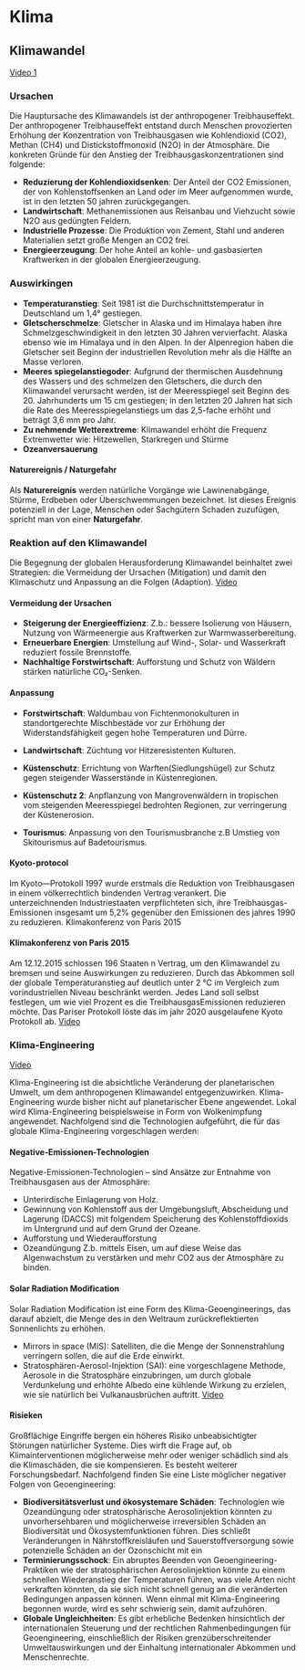 # Klima

## Klimawandel
[Video 1](https://www.youtube.com/watch?v=tMwFNMfjFuU)

### Ursachen
Die Hauptursache des Klimawandels ist der anthropogener Treibhauseffekt. Der anthropogener Treibhauseffekt entstand durch Menschen provozierten Erhöhung der Konzentration von Treibhausgasen wie Kohlendioxid (CO2), Methan (CH4) und Distickstoffmonoxid (N2O) in der Atmosphäre. Die konkreten Gründe für den Anstieg der Treibhausgaskonzentrationen sind folgende:
- **Reduzierung der Kohlendioxidsenken**: Der Anteil der CO2 Emissionen, der von Kohlenstoffsenken an Land oder im Meer aufgenommen wurde, ist in den letzten 50 jahren zurückgegangen.
- **Landwirtschaft**: Methanemissionen aus Reisanbau und Viehzucht sowie N2O aus gedüngten Feldern.
- **Industrielle Prozesse**: Die Produktion von Zement, Stahl und anderen Materialien setzt große Mengen an CO2 frei.
- **Energieerzeugung**: Der hohe Anteil an kohle- und gasbasierten Kraftwerken in der globalen Energieerzeugung.

### Auswirkingen
  - **Temperaturanstieg**: Seit 1981 ist die Durchschnittstemperatur in Deutschland um 1,4° gestiegen.
  - **Gletscherschmelze**: Gletscher in Alaska und im Himalaya haben ihre Schmelzgeschwindigkeit in den letzten 30 Jahren vervierfacht. Alaska ebenso wie im Himalaya und in den Alpen. In der Alpenregion haben die Gletscher seit Beginn der industriellen Revolution mehr als die Hälfte an Masse verloren. 
  - **Meeres spiegelanstiegoder**: Aufgrund der thermischen Ausdehnung des Wassers und des schmelzen
den Gletschers, die durch den Klimawandel verursacht werden, ist der Meeresspiegel seit Beginn des 20. Jahrhunderts um 15 cm gestiegen; in den letzten 20 Jahren hat sich die Rate des Meeresspiegelanstiegs um das 2,5-fache erhöht und beträgt 3,6 mm pro Jahr.
  - **Zu nehmende Wetterextreme**: Klimawandel erhöht die Frequenz Extremwetter wie: Hitzewellen, Starkregen und Stürme
  - **Ozeanversauerung**
#### Naturereignis / Naturgefahr 

Als **Naturereignis** werden natürliche Vorgänge wie Lawinenabgänge, Stürme, Erdbeben oder Überschwemmungen bezeichnet. Ist dieses Ereignis potenziell in der Lage, Menschen oder Sachgütern Schaden zuzufügen, spricht man von einer **Naturgefahr**.

### Reaktion auf den Klimawandel
Die Begegnung der globalen Herausforderung Klimawandel beinhaltet zwei Strategien: die Vermeidung der Ursachen (Mitigation) und damit den Klimaschutz und Anpassung an die Folgen (Adaption). [Video](https://www.youtube.com/watch?v=2vqPfY7LjP8)
#### Vermeidung der Ursachen
- **Steigerung der Energieeffizienz**: Z.b.: bessere Isolierung von Häusern, Nutzung von Wärmeenergie aus Kraftwerken zur Warmwasserbereitung.
- **Erneuerbare Energien**: Umstellung auf Wind-, Solar- und Wasserkraft reduziert fossile Brennstoffe.
- **Nachhaltige Forstwirtschaft**: Aufforstung und Schutz von Wäldern stärken natürliche CO₂-Senken.


#### Anpassung
 - **Forstwirtschaft**: Waldumbau von Fichtenmonokulturen in standortgerechte Mischbestäde vor zur Erhöhung der Widerstandsfähigkeit gegen hohe Temperaturen und Dürre.
- **Landwirtschaft**: Züchtung vor Hitzeresistenten Kulturen.
- **Küstenschutz**: Errichtung von Warften(Siedlungshügel) zur Schutz gegen steigender Wasserstände in Küstenregionen.
- **Küstenschutz 2**: Anpflanzung von Mangrovenwäldern in tropischen vom steigenden Meeresspiegel bedrohten Regionen, zur verringerung der Küstenerosion.

- **Tourismus**: Anpassung von den Tourismusbranche z.B Umstieg von Skitourismus auf Badetourismus.

#### Kyoto-protocol
lm Kyoto—Protokoll 1997 wurde erstmals die Reduktion von Treibhausgasen in einem völkerrechtlich bindenden Vertrag verankert. Die unterzeichnenden lndustriestaaten verpflichteten sich, ihre Treibhausgas-Emissionen insgesamt um 5,2% gegenüber den Emissionen des jahres 1990 zu reduzieren. 
Klimakonferenz von Paris 2015

#### Klimakonferenz von Paris 2015
Am 12.12.2015 schlossen 196 Staaten n Vertrag, um den Klimawandel zu bremsen und seine Auswirkungen zu reduzieren. Durch das Abkommen soll der globale Temperaturanstieg auf deutlich unter 2 °C im Vergleich zum vorindustriellen Niveau beschränkt werden. Jedes Land soll selbst festlegen, um wie viel Prozent es die TreibhausgasEmissionen reduzieren möchte. Das Pariser Protokoll löste das im jahr 2020 ausgelaufene Kyoto Protokoll ab. [Video](https://www.youtube.com/watch?v=Sr2J_1J9w3A)

### Klima-Engineering
[Video](https://www.youtube.com/watch?v=eYYJZaTIMb0)

Klima-Engineering ist die absichtliche Veränderung der planetarischen Umwelt, um dem anthropogenen Klimawandel entgegenzuwirken. Klima-Engineering wurde bisher nicht auf planetarischer Ebene angewendet. Lokal wird Klima-Engineering beispielsweise in Form von Wolkenimpfung angewendet. Nachfolgend sind die Technologien aufgeführt, die für das globale Klima-Engineering vorgeschlagen werden:

#### Negative-Emissionen-Technologien
Negative-Emissionen-Technologien – sind Ansätze zur Entnahme von Treibhausgasen aus der Atmosphäre: 
- Unterirdische Einlagerung von Holz.
- Gewinnung von Kohlenstoff aus der Umgebungsluft, Abscheidung und Lagerung (DACCS) mit folgendem Speicherung des Kohlenstoffdioxids im Untergrund und auf dem Grund der Ozeane.
- Aufforstung und Wiederaufforstung
- Ozeandüngung Z.b. mittels Eisen, um auf diese Weise das Algenwachstum zu verstärken und mehr CO2 aus der Atmosphäre zu binden.

#### Solar Radiation Modification
Solar Radiation Modification ist eine Form des Klima-Geoengineerings, das darauf abzielt, die Menge des in den Weltraum zurückreflektierten Sonnenlichts zu erhöhen.
- Mirrors in space (MIS): Satelliten, die die Menge der Sonnenstrahlung verringern sollen, die auf die Erde einwirkt.
- Stratosphären-Aerosol-Injektion (SAI): eine vorgeschlagene Methode, Aerosole in die Stratosphäre einzubringen, um durch globale Verdunkelung und erhöhte Albedo eine kühlende Wirkung zu erzielen, wie sie natürlich bei Vulkanausbrüchen auftritt. [Video](https://www.youtube.com/watch?v=dSu5sXmsur4)

#### Risieken
Großflächige Eingriffe bergen ein höheres Risiko unbeabsichtigter Störungen natürlicher Systeme. Dies wirft die Frage auf, ob Klimainterventionen möglicherweise mehr oder weniger schädlich sind als die Klimaschäden, die sie kompensieren. Es besteht weiterer Forschungsbedarf. Nachfolgend finden Sie eine Liste möglicher negativer Folgen von Geoengineering:
- **Biodiversitätsverlust und ökosystemare Schäden**: Technologien wie Ozeandüngung oder stratosphärische Aerosolinjektion könnten zu unvorhersehbaren und möglicherweise irreversiblen Schäden an Biodiversität und Ökosystemfunktionen führen. Dies schließt Veränderungen in Nährstoffkreisläufen und Sauerstoffversorgung sowie potenzielle Schäden an der Ozonschicht mit ein​
- **Terminierungsschock**: Ein abruptes Beenden von Geoengineering-Praktiken wie der stratosphärischen Aerosolinjektion könnte zu einem schnellen Wiederanstieg der Temperaturen führen, was viele Arten nicht verkraften könnten, da sie sich nicht schnell genug an die veränderten Bedingungen anpassen können​. Wenn einmal mit Klima-Engineering begonnen wurde, wird es sehr schwierig sein, damit aufzuhören.
- **Globale Ungleichheiten**: Es gibt erhebliche Bedenken hinsichtlich der internationalen Steuerung und der rechtlichen Rahmenbedingungen für Geoengineering, einschließlich der Risiken grenzüberschreitender Umweltauswirkungen und der Einhaltung internationaler Abkommen und Menschenrechte​.


